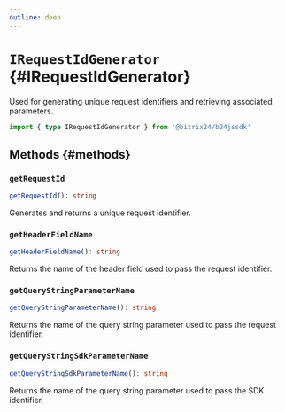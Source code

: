 ```yaml
---
outline: deep
---
```

# `IRequestIdGenerator` {#IRequestIdGenerator}

Used for generating unique request identifiers and retrieving associated parameters.

```ts
import { type IRequestIdGenerator } from '@bitrix24/b24jssdk'
```

## Methods {#methods}

### `getRequestId`
```ts
getRequestId(): string
```
Generates and returns a unique request identifier.

### `getHeaderFieldName`
```ts
getHeaderFieldName(): string
```
Returns the name of the header field used to pass the request identifier.

### `getQueryStringParameterName`
```ts
getQueryStringParameterName(): string
```
Returns the name of the query string parameter used to pass the request identifier.

### `getQueryStringSdkParameterName`
```ts
getQueryStringSdkParameterName(): string
```
Returns the name of the query string parameter used to pass the SDK identifier.